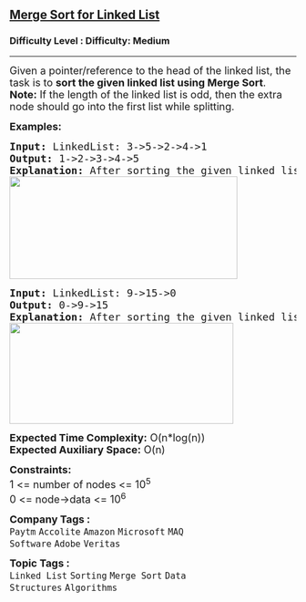 <h2><a href="https://www.geeksforgeeks.org/problems/sort-a-linked-list/1?page=2&company=MAQ%20Software&sortBy=submissions">Merge Sort for Linked List</a></h2><h3>Difficulty Level : Difficulty: Medium</h3><hr><div class="problems_problem_content__Xm_eO"><p><span style="font-size: 18px;">Given a pointer/reference to the head of the linked list, the task is to <strong>sort the given linked list using Merge Sort</strong>.</span><br><span style="font-size: 18px;"><strong>Note:</strong> If the length of the linked list is odd, then the extra node should go into the first list while splitting.</span></p>
<p><span style="font-size: 18px;"><strong>Examples:</strong></span></p>
<pre><span style="font-size: 18px;"><strong>Input: </strong>LinkedList: 3-&gt;5-&gt;2-&gt;4-&gt;1
<strong>Output: </strong>1-&gt;2-&gt;3-&gt;4-&gt;5<strong>
Explanation: </strong>After sorting the given linked list, the resultant matrix will be 1-&gt;2-&gt;3-&gt;4-&gt;5.<br><img src="https://media.geeksforgeeks.org/img-practice/prod/addEditProblem/700523/Web/Other/blobid0_1722065236.png" width="400" height="180"></span>
</pre>
<pre><span style="font-size: 18px;"><strong>Input: </strong>LinkedList: 9-&gt;15-&gt;0
<strong>Output: </strong>0-&gt;9-&gt;15<strong>
Explanation: </strong>After sorting the given linked list , resultant will be 0-&gt;9-&gt;15.<br><img src="https://media.geeksforgeeks.org/img-practice/prod/addEditProblem/700523/Web/Other/blobid1_1722065301.png" width="393" height="177"><br></span></pre>
<p><span style="font-size: 18px;"><strong>Expected Time Complexity:</strong> O(n*log(n))<br><strong>Expected Auxiliary Space:</strong> O(n)</span></p>
<p><span style="font-size: 18px;"><strong>Constraints:</strong><br>1 &lt;= number of nodes &lt;= 10<sup>5<br></sup>0 &lt;= node-&gt;data &lt;= 10<sup>6</sup></span></p></div><p><span style=font-size:18px><strong>Company Tags : </strong><br><code>Paytm</code>&nbsp;<code>Accolite</code>&nbsp;<code>Amazon</code>&nbsp;<code>Microsoft</code>&nbsp;<code>MAQ Software</code>&nbsp;<code>Adobe</code>&nbsp;<code>Veritas</code>&nbsp;<br><p><span style=font-size:18px><strong>Topic Tags : </strong><br><code>Linked List</code>&nbsp;<code>Sorting</code>&nbsp;<code>Merge Sort</code>&nbsp;<code>Data Structures</code>&nbsp;<code>Algorithms</code>&nbsp;
